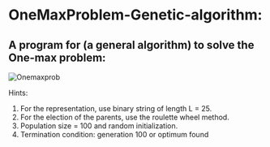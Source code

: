# OneMaxProblem-Genetic-algorithm:
## A program for (a general algorithm) to solve the One-max problem:

![Onemaxprob](https://user-images.githubusercontent.com/68644652/216817138-e2c459a5-4486-4b46-9e36-4cdf90d66242.PNG)

Hints:
1. For the representation, use binary string of length L = 25.
2. For the election of the parents, use the roulette wheel method.
3. Population size = 100 and random initialization.
4. Termination condition: generation 100 or optimum found
